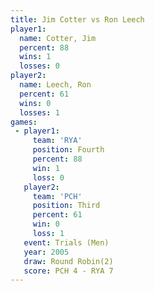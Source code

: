 ```yaml
---
title: Jim Cotter vs Ron Leech
player1:           
  name: Cotter, Jim
  percent: 88      
  wins: 1          
  losses: 0        
player2:           
  name: Leech, Ron 
  percent: 61      
  wins: 0          
  losses: 1        
games:
 - player1:          
     team: 'RYA'     
     position: Fourth
     percent: 88     
     win: 1          
     loss: 0         
   player2:         
     team: 'PCH'    
     position: Third
     percent: 61    
     win: 0         
     loss: 1        
   event: Trials (Men) 
   year: 2005          
   draw: Round Robin(2)
   score: PCH 4 - RYA 7
---
```

